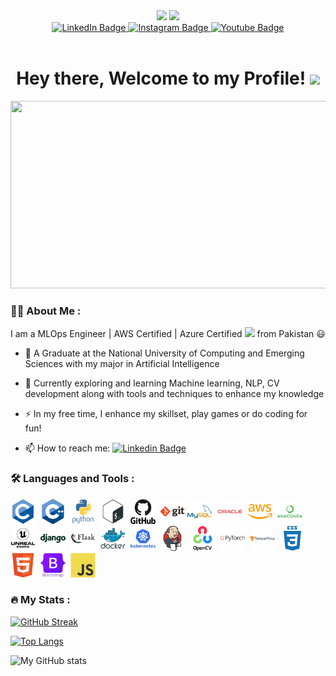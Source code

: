 
<div id="header" align="center">
  <img src="https://media.giphy.com/media/v1.Y2lkPTc5MGI3NjExMDA1NjMyZWRkZGM0MmM0MjgzNTNmZGFmN2QxNzc4ZDZlYWY0YTkzOCZlcD12MV9pbnRlcm5hbF9naWZzX2dpZklkJmN0PXRz/hqU2KkjW5bE2v2Z7Q2/giphy.gif" width="200"/>
  <img src="https://media.giphy.com/media/v1.Y2lkPTc5MGI3NjExZmRkYTcxYzE2ZDIyYzI4OGVhZmNhNDgzYTI3YjJiZmRlOTE1MDJiMSZlcD12MV9pbnRlcm5hbF9naWZzX2dpZklkJmN0PXM/KzJkzjggfGN5Py6nkT/giphy.gif" width="200"/>
</div>

<div id="badges" align="center">
  <a href="https://www.linkedin.com/in/moaz-tahir-08469b219/">
    <img src="https://img.shields.io/badge/LinkedIn-blue?style=for-the-badge&logo=linkedin&logoColor=white" alt="LinkedIn Badge"/>
  </a>
  <a href="https://instagram.com/zackfair_moaz?igshid=OGQ5ZDc2ODk2ZA==">
    <img src="https://img.shields.io/badge/Instagram-E4405F?style=for-the-badge&logo=instagram&logoColor=white" alt="Instagram Badge"/>
  </a>
  <a href="https://www.youtube.com/channel/UCxdY8Y0vEHwcqyYwYbRbGug">
    <img src="https://img.shields.io/badge/YouTube-red?style=for-the-badge&logo=youtube&logoColor=white" alt="Youtube Badge"/>
  </a>
</div>

<div id="Views" align="center">
  <img src="https://komarev.com/ghpvc/?username=ZackFairMoaz&style=flat-square&color=blue" alt=""/>
</div>

<h1 align="center">
  Hey there, Welcome to my Profile!
  <img src="https://media.giphy.com/media/hvRJCLFzcasrR4ia7z/giphy.gif" width="30px"/>
</h1>

<div align="center">
  <img src="https://media.giphy.com/media/26tn33aiTi1jkl6H6/giphy.gif" width="800" height="300"/>
</div>


### :man_technologist: About Me :
I am a MLOps Engineer | AWS Certified | Azure Certified <img src="https://media.giphy.com/media/WUlplcMpOCEmTGBtBW/giphy.gif" width="30"> from Pakistan 😃

- :telescope: A Graduate at the National University of Computing and Emerging Sciences with my major in Artificial Intelligence

- :seedling: Currently exploring and learning Machine learning, NLP, CV development along with tools and techniques to enhance my knowledge

- :zap: In my free time, I enhance my skillset, play games or do coding for fun!

- :mailbox: How to reach me: [![Linkedin Badge](https://img.shields.io/badge/LinkedIn-blue?style=flat&logo=linkedin&labelColor=blue)](https://www.linkedin.com/in/moaz-tahir-08469b219/)

### :hammer_and_wrench: Languages and Tools :

<div>
  <img src="https://github.com/devicons/devicon/blob/master/icons/c/c-original.svg"  title="" alt="" width="40" height="40"/>&nbsp;
  <img src="https://github.com/devicons/devicon/blob/master/icons/cplusplus/cplusplus-original.svg"  title="" alt="" width="40" height="40"/>&nbsp;
  <img src="https://github.com/devicons/devicon/blob/master/icons/python/python-original-wordmark.svg"  title="" alt="" width="40" height="40"/>&nbsp;
  <img src="https://github.com/devicons/devicon/blob/master/icons/bash/bash-original.svg"  title="" alt="" width="40" height="40"/>&nbsp;
  <img src="https://github.com/devicons/devicon/blob/master/icons/github/github-original-wordmark.svg"  title="" alt="" width="40" height="40"/>&nbsp;
  <img src="https://github.com/devicons/devicon/blob/master/icons/git/git-original-wordmark.svg" title="Git" **alt="Git" width="40" height="40"/>
  <img src="https://github.com/devicons/devicon/blob/master/icons/mysql/mysql-original-wordmark.svg"  title="" alt="" width="40" height="40"/>&nbsp;
  <img src="https://github.com/devicons/devicon/blob/master/icons/oracle/oracle-original.svg"  title="" alt="" width="40" height="40"/>&nbsp;
  <img src="https://github.com/devicons/devicon/blob/master/icons/amazonwebservices/amazonwebservices-plain-wordmark.svg" title="AWS" alt="AWS" width="40" height="40"/>&nbsp;
  <img src="https://github.com/devicons/devicon/blob/master/icons/anaconda/anaconda-original-wordmark.svg"  title="" alt="" width="40" height="40"/>&nbsp;
  <img src="https://github.com/devicons/devicon/blob/master/icons/unrealengine/unrealengine-original-wordmark.svg"  title="" alt="" width="40" height="40"/>&nbsp;
  <img src="https://github.com/devicons/devicon/blob/master/icons/django/django-plain-wordmark.svg"  title="" alt="" width="40" height="40"/>&nbsp;
  <img src="https://github.com/devicons/devicon/blob/master/icons/flask/flask-original-wordmark.svg"  title="" alt="" width="40" height="40"/>&nbsp;
  <img src="https://github.com/devicons/devicon/blob/master/icons/docker/docker-original-wordmark.svg"  title="" alt="" width="40" height="40"/>&nbsp;
  <img src="https://github.com/devicons/devicon/blob/master/icons/kubernetes/kubernetes-plain-wordmark.svg"  title="" alt="" width="40" height="40"/>&nbsp;
  <img src="https://github.com/devicons/devicon/blob/master/icons/jenkins/jenkins-original.svg"  title="" alt="" width="40" height="40"/>&nbsp;
  <img src="https://github.com/devicons/devicon/blob/master/icons/opencv/opencv-original-wordmark.svg"  title="" alt="" width="40" height="40"/>&nbsp;
  <img src="https://github.com/devicons/devicon/blob/master/icons/pytorch/pytorch-original-wordmark.svg"  title="" alt="" width="40" height="40"/>&nbsp;
  <img src="https://github.com/devicons/devicon/blob/master/icons/tensorflow/tensorflow-original-wordmark.svg"  title="" alt="" width="40" height="40"/>&nbsp;
  <img src="https://github.com/devicons/devicon/blob/master/icons/css3/css3-plain-wordmark.svg"  title="CSS3" alt="CSS" width="40" height="40"/>&nbsp;
  <img src="https://github.com/devicons/devicon/blob/master/icons/html5/html5-original.svg" title="HTML5" alt="HTML" width="40" height="40"/>&nbsp;
  <img src="https://github.com/devicons/devicon/blob/master/icons/bootstrap/bootstrap-original-wordmark.svg"  title="" alt="" width="40" height="40"/>&nbsp;
  <img src="https://github.com/devicons/devicon/blob/master/icons/javascript/javascript-original.svg"  title="" alt="" width="40" height="40"/>&nbsp;
</div>


### :fire: My Stats :

  [![GitHub Streak](http://github-readme-streak-stats.herokuapp.com?user=ZackFairMoaz&theme=dark&background=000000)](https://git.io/streak-stats)

  [![Top Langs](https://github-readme-stats.vercel.app/api/top-langs/?username=ZackFairMoaz&layout=compact&theme=vision-friendly-dark)](https://github.com/anuraghazra/github-readme-stats)

  ![My GitHub stats](https://github-readme-stats.vercel.app/api?username=zackfairmoaz&show_icons=true&bg_color=00000000)
